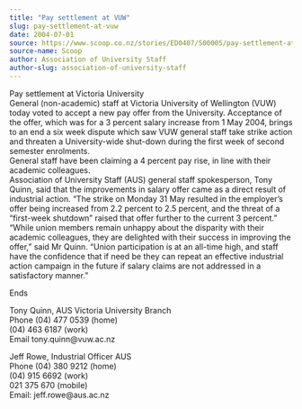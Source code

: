 ```yaml
---
title: "Pay settlement at VUW"
slug: pay-settlement-at-vuw
date: 2004-07-01
source: https://www.scoop.co.nz/stories/ED0407/S00005/pay-settlement-at-vuw.htm
source-name: Scoop
author: Association of University Staff
author-slug: association-of-university-staff
---
```


<p>Pay settlement at Victoria University<br>General
(non-academic) staff at Victoria University of Wellington
(VUW) today voted to accept a new pay offer from the
University. Acceptance of the offer, which was for a  3
percent salary increase  from 1 May 2004, brings to an end a
six week dispute which saw VUW general staff take strike
action and threaten a University-wide shut-down during the
first week of second semester enrolments.<br>General staff
have been claiming a 4 percent pay rise, in line with their
academic colleagues.<br>Association of University Staff
(AUS) general staff spokesperson, Tony Quinn, said that the
improvements in salary offer came as a direct result of
industrial action. “The strike on Monday 31 May resulted in
the employer’s offer being increased from 2.2 percent to 2.5
percent, and the threat of a “first-week shutdown” raised
that offer further to the current 3 percent.”<br>“While
union members remain unhappy about the disparity with their
academic colleagues, they are delighted with their success
in improving the offer,” said Mr Quinn. “Union participation
is at an all-time high, and staff have the confidence that
if need be they can repeat an effective industrial action
campaign in the future if salary claims are not addressed in
a satisfactory manner.”</p>

<p>Ends</p>

<p>Tony Quinn, AUS Victoria
University Branch<br>Phone 	(04) 477 0539 (home)<br>	(04)
463 6187 (work)<br>Email	tony.quinn@vuw.ac.nz</p>

<p>Jeff Rowe,
Industrial Officer AUS<br>Phone 	(04) 380
9212	(home)<br>	(04) 915 6692 (work)	<br>021 375 670
(mobile)<br>Email:
jeff.rowe@aus.ac.nz<br><p>